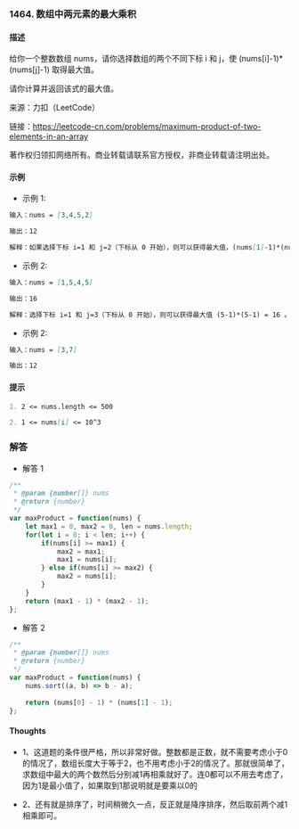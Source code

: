 ### 1464. 数组中两元素的最大乘积

#### 描述

给你一个整数数组 nums，请你选择数组的两个不同下标 i 和 j，使 (nums[i]-1)*(nums[j]-1) 取得最大值。

请你计算并返回该式的最大值。


来源：力扣（LeetCode）

链接：https://leetcode-cn.com/problems/maximum-product-of-two-elements-in-an-array

著作权归领扣网络所有。商业转载请联系官方授权，非商业转载请注明出处。

#### 示例

+ 示例 1:
```md
输入：nums = [3,4,5,2]

输出：12 

解释：如果选择下标 i=1 和 j=2（下标从 0 开始），则可以获得最大值，(nums[1]-1)*(nums[2]-1) = (4-1)*(5-1) = 3*4 = 12 。
```
+ 示例 2:
```md
输入：nums = [1,5,4,5]

输出：16

解释：选择下标 i=1 和 j=3（下标从 0 开始），则可以获得最大值 (5-1)*(5-1) = 16 。
```
+ 示例 2:
```md
输入：nums = [3,7]

输出：12
```


#### 提示
```md
1. 2 <= nums.length <= 500

2. 1 <= nums[i] <= 10^3
```

### 解答

+ 解答 1
```js
/**
 * @param {number[]} nums
 * @return {number}
 */
var maxProduct = function(nums) {
    let max1 = 0, max2 = 0, len = nums.length;
    for(let i = 0; i < len; i++) {
        if(nums[i] >= max1) {
            max2 = max1;
            max1 = nums[i];
        } else if(nums[i] >= max2) {
            max2 = nums[i];
        }
    }
    return (max1 - 1) * (max2 - 1);
};
```

+ 解答 2
```js
/**
 * @param {number[]} nums
 * @return {number}
 */
var maxProduct = function(nums) {
    nums.sort((a, b) => b - a);
    
    return (nums[0] - 1) * (nums[1] - 1);
};
```

#### Thoughts

+ 1、这道题的条件很严格，所以非常好做。整数都是正数，就不需要考虑小于0的情况了，数组长度大于等于2，也不用考虑小于2的情况了。那就很简单了，求数组中最大的两个数然后分别减1再相乘就好了。连0都可以不用去考虑了，因为1是最小值了，如果取到1那说明就是要乘以0的

+ 2、还有就是排序了，时间稍微久一点，反正就是降序排序，然后取前两个减1相乘即可。